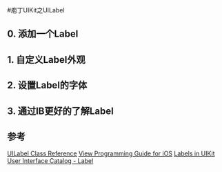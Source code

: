 #庖丁UIKit之UILabel

## 0. 添加一个Label

## 1. 自定义Label外观

## 2. 设置Label的字体

## 3. 通过IB更好的了解Label


## 参考
[UILabel Class Reference](https://developer.apple.com/reference/uikit/uilabel)
[View Programming Guide for iOS](https://developer.apple.com/library/content/documentation/WindowsViews/Conceptual/ViewPG_iPhoneOS/Introduction/Introduction.html#//apple_ref/doc/uid/TP40009503)
[Labels in UIKit User Interface Catalog - Label](https://developer.apple.com/library/content/documentation/UserExperience/Conceptual/UIKitUICatalog/UILabel.html#//apple_ref/doc/uid/TP40012857-UILabel)
